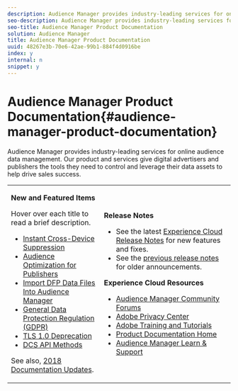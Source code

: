 ```yaml
---
description: Audience Manager provides industry-leading services for online audience data management. Our product and services give digital advertisers and publishers the tools they need to control and leverage their data assets to help drive sales success.
seo-description: Audience Manager provides industry-leading services for online audience data management. Our product and services give digital advertisers and publishers the tools they need to control and leverage their data assets to help drive sales success.
seo-title: Audience Manager Product Documentation
solution: Audience Manager
title: Audience Manager Product Documentation
uuid: 48267e3b-70e6-42ae-99b1-884f4d0916be
index: y
internal: n
snippet: y
---
```


# Audience Manager Product Documentation{#audience-manager-product-documentation}

Audience Manager provides industry-leading services for online audience data management. Our product and services give digital advertisers and publishers the tools they need to control and leverage their data assets to help drive sales success.



<table id="table_5E612F746A704FE095B809A013EE977F" class="simpletable"> 
 <tbody> 
  <tr> 
   <td colname="col1"> <p> <b>New and Featured Items</b> </p> <p>Hover over each title to read a brief description. </p> <p> 
     <ul id="ul_47C012F6AB3E4B73BA357027F4D15369"> 
      <li id="li_B41C333AF39441B39570428EEA19BAB6"><a href="c-features/profile-merge-rules/instant-cross-device-suppression.md#concept_898F67FED4BC40A3A56549C7EB4EE4C3" format="dita" scope="local"> Instant Cross-Device Suppression</a> </li> 
      <li id="li_A260B70FDB7341F0B40201AE03DA1439"><a href="reporting/audience-optimization-reports/aor-publishers/aor-publishers.md#concept_60810D8DF1CA4DB0896A1AF961DDD762" format="dita" scope="local"> Audience Optimization for Publishers</a> </li> 
      <li id="li_859B4BB35E2B49A3906486E1054943EF"><a href="reporting/audience-optimization-reports/aor-publishers/import-dfp.md#concept_32EC89A543BA4333B62DD4C0B3E7060A" format="dita" scope="local"> Import DFP Data Files Into Audience Manager</a> </li> 
      <li id="li_CB91AE2E11AB4F95971D24781CDD816E"><a href="c-am-overview-intro/aam-gdpr/aam-gdpr.md#concept_CD82EE1D720C48628FB44EC43C9C98F6" format="dita" scope="local"> General Data Protection Regulation (GDPR)</a> </li> 
      <li id="li_5599D71B52CF4ABE91EDE84520014426"><a href="reference/tls-support.md#concept_69F1532E7D4E4433A62AC85B662773CF" format="dita" scope="local"> TLS 1.0 Deprecation</a> </li> 
      <li id="li_E1FF067AEC48490BBBDE9613E9220312"><a href="c-api/dcs-intro/dcs-api-reference/dcs-api-methods.md#concept_084D7A3E30C94145B3BAE305D30640B7" format="dita" scope="local"> DCS API Methods</a> </li> 
     </ul> </p> <p>See also, <a href="docs-2018/docs-2018.md#concept_B04C4C4F8F8A44948127209781F0EC9C" format="dita" scope="local"> 2018 Documentation Updates</a>. </p> </td> 
   <td colname="col2"> <p> <b>Release Notes</b> </p> <p> 
     <ul id="ul_713F3E9DF0F84FE5981AC63D05948864"> 
      <li id="li_09C1CD15823E4AD7856CE40BE848E03F">See the latest <a href="https://marketing.adobe.com/resources/help/en_US/whatsnew/" format="https" scope="external"> Experience Cloud Release Notes</a> for new features and fixes. </li> 
      <li id="li_EA594E939ED14D7780178DEA8E1AED64">See the <a href="https://marketing.adobe.com/resources/help/en_US/whatsnew/?f=c_legacy_releases.html" format="https" scope="external"> previous release notes</a> for older announcements. </li> 
     </ul> </p> <p> <b>Experience Cloud Resources</b> </p> <p> 
     <ul id="ul_E30EC96BDC624B5591F0470D430B7F41"> 
      <li id="li_F3A5CCFAE0F247CEB41A03CA8E03106B"><a href="https://forums.adobe.com/community/experience-cloud/analytics-cloud/audience-manager" format="https" scope="external"> Audience Manager Community Forums</a> </li> 
      <li id="li_1737D63307024F26B1F967621613A5AC"><a href="https://www.adobe.com/privacy.html" format="http" scope="external"> Adobe Privacy Center</a> </li> 
      <li id="li_1938F7044F544481A6CC0F45CC22B80A"> <a href="https://helpx.adobe.com/learning.html?promoid=KAUDK" scope="external" format="http"> Adobe Training and Tutorials</a> </li> 
      <li id="li_C71459E0D1464C05B8B9387C43541F17"> <a href="https://marketing.adobe.com/resources/help/en_US/home/index.html" scope="external" format="https"> Product Documentation Home</a> </li> 
      <li id="li_0DB1997FEB87484EBC07E03FD40AA39F"><a href="https://helpx.adobe.com/support/audience-manager.html" format="https" scope="external"> Audience Manager Learn &amp; Support</a> </li> 
     </ul> </p> </td> 
  </tr> 
 </tbody> 
</table>

